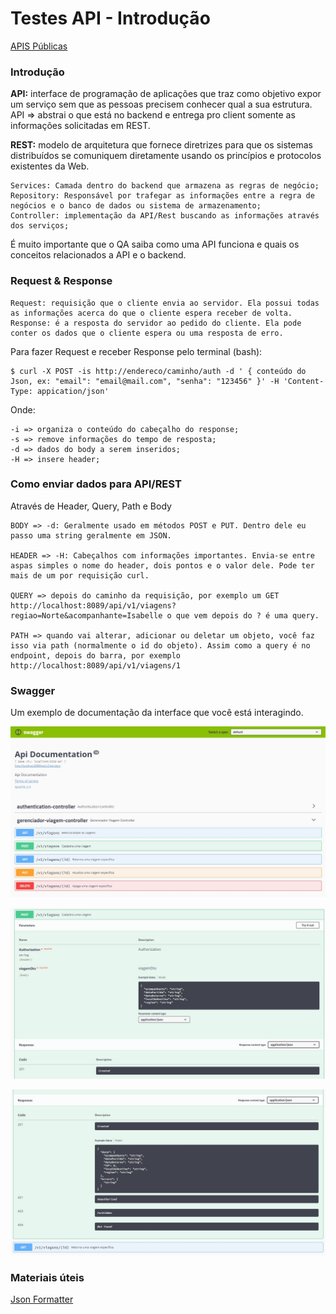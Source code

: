 # Testes API - Introdução

[APIS Públicas](https://publicapis.dev/)

### **Introdução**

**API:** interface de programação de aplicações que traz como objetivo expor um serviço sem que as pessoas precisem conhecer qual a sua estrutura.
API => abstrai o que está no backend e entrega pro client somente as informações solicitadas em REST.

**REST:** modelo de arquitetura que fornece diretrizes para que os sistemas distribuídos se comuniquem diretamente usando os princípios e protocolos existentes da Web.

    Services: Camada dentro do backend que armazena as regras de negócio;
    Repository: Responsável por trafegar as informações entre a regra de negócios e o banco de dados ou sistema de armazenamento;
    Controller: implementação da API/Rest buscando as informações através dos serviços; 


É muito importante que o QA saiba como uma API funciona e quais os conceitos relacionados a API e o backend.

### **Request & Response**

    Request: requisição que o cliente envia ao servidor. Ela possui todas as informações acerca do que o cliente espera receber de volta.
    Response: é a resposta do servidor ao pedido do cliente. Ela pode conter os dados que o cliente espera ou uma resposta de erro.

Para fazer Request e receber Response pelo terminal (bash):

    $ curl -X POST -is http://endereco/caminho/auth -d ' { conteúdo do Json, ex: "email": "email@mail.com", "senha": "123456" }' -H 'Content-Type: appication/json'

Onde:

    -i => organiza o conteúdo do cabeçalho do response;
    -s => remove informações do tempo de resposta;
    -d => dados do body a serem inseridos;
    -H => insere header;


### **Como enviar dados para API/REST**

Através de Header, Query, Path e Body

    BODY => -d: Geralmente usado em métodos POST e PUT. Dentro dele eu passo uma string geralmente em JSON.
    
    HEADER => -H: Cabeçalhos com informações importantes. Envia-se entre aspas simples o nome do header, dois pontos e o valor dele. Pode ter mais de um por requisição curl.
    
    QUERY => depois do caminho da requisição, por exemplo um GET http://localhost:8089/api/v1/viagens?regiao=Norte&acompanhante=Isabelle o que vem depois do ? é uma query.

    PATH => quando vai alterar, adicionar ou deletar um objeto, você faz isso via path (normalmente o id do objeto). Assim como a query é no endpoint, depois do barra, por exemplo http://localhost:8089/api/v1/viagens/1


### **Swagger**

Um exemplo de documentação da interface que você está interagindo.

![Imagem Swagger 1](/imagens/swagger1.jpg)

![Imagem Swagger 1](/imagens/swagger2.jpg)

![Imagem Swagger 1](/imagens/swagger3.jpg)


### Materiais úteis

[Json Formatter](https://jsonformatter.org/)
